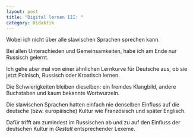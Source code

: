 ```yaml
---
layout: post
title: "Digital lernen III: "
category: Didaktik
---
```


Wobei ich nicht über alle slawischen Sprachen sprechen kann.

Bei allen Unterschieden und Gemeinsamkeiten, habe ich am Ende nur Russisch gelernt.

Ich gehe aber mal von einer ähnlichen Lernkurve für Deutsche aus, ob sie jetzt Polnisch, Russisch oder Kroatisch lernen.

Die Schwierigkeiten bleiben dieselben: ein fremdes Klangbild, andere Buchstaben und kaum bekannte Wortwurzeln.

Die slawischen Sprachen hatten einfach nie denselben Einfluss auf die deutsche (bzw. europäische) Kultur wie Französisch und später Englisch.

Dafür trifft am zumindest im Russischen ab und zu auf den Einfluss der deutschen Kultur in *Gestalt* entsprechender Lexeme.